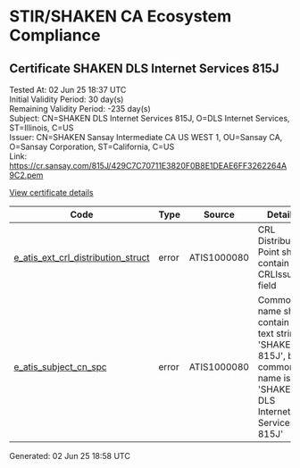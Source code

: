 # STIR/SHAKEN CA Ecosystem Compliance

## Certificate SHAKEN DLS Internet Services 815J

Tested At: 02 Jun 25 18:37 UTC\
Initial Validity Period: 30 day(s)\
Remaining Validity Period: -235 day(s)\
Subject: CN=SHAKEN DLS Internet Services 815J, O=DLS Internet Services, ST=Illinois, C=US\
Issuer: CN=SHAKEN Sansay Intermediate CA US WEST 1, OU=Sansay CA, O=Sansay Corporation, ST=California, C=US\
Link: https://cr.sansay.com/815J/429C7C70711E3820F0B8E1DEAE6FF3262264A9C2.pem

[View certificate details](https://x509.io/?cert=MIIC0DCCAnagAwIBAgIUQpx8cHEeOCDwuOHerm%2FzJiJkqcIwCgYIKoZIzj0EAwIwgYUxCzAJBgNVBAYTAlVTMRMwEQYDVQQIDApDYWxpZm9ybmlhMRswGQYDVQQKDBJTYW5zYXkgQ29ycG9yYXRpb24xEjAQBgNVBAsMCVNhbnNheSBDQTEwMC4GA1UEAwwnU0hBS0VOIFNhbnNheSBJbnRlcm1lZGlhdGUgQ0EgVVMgV0VTVCAxMB4XDTI0MDkxMDA2NTAzN1oXDTI0MTAxMDA2NTAzN1owbDELMAkGA1UEBhMCVVMxETAPBgNVBAgMCElsbGlub2lzMR4wHAYDVQQKDBVETFMgSW50ZXJuZXQgU2VydmljZXMxKjAoBgNVBAMMIVNIQUtFTiBETFMgSW50ZXJuZXQgU2VydmljZXMgODE1SjBZMBMGByqGSM49AgEGCCqGSM49AwEHA0IABD8vmDjJBJptvJN6T9pNAzcPO7%2FqgWaA8sqf3L8b%2FMPDM7kz2hvhTae5yKoP0gRR6mGeUntjaMU7kBj7r0O3CSyjgdswgdgwFgYIKwYBBQUHARoECjAIoAYWBDgxNUowFwYDVR0gBBAwDjAMBgpghkgBhv8JAQEEMB0GA1UdDgQWBBTTDJEr5UuVXXUerQlSPZ%2FYy7WAgTAfBgNVHSMEGDAWgBSs05P1Q0PMCr5FWBcTfZJ83MMBRjBHBgNVHR8EQDA%2BMDygOqA4hjZodHRwczovL2F1dGhlbnRpY2F0ZS1hcGkuaWNvbmVjdGl2LmNvbS9kb3dubG9hZC92MS9jcmwwDAYDVR0TAQH%2FBAIwADAOBgNVHQ8BAf8EBAMCB4AwCgYIKoZIzj0EAwIDSAAwRQIgBeskqPyc2CF%2FnK261eOPTeaRiAam4cBIJ8p1sHXF75wCIQD53km81diPdBj8k5c0rLGnGzJTOM94g2%2FKDJH2WT%2FTnA%3D%3D)

| Code | Type | Source | Details |
|------|------|--------|---------|
| [e_atis_ext_crl_distribution_struct](../../ISSUES/e_atis_ext_crl_distribution_struct/README.md) | error | ATIS1000080 | CRL Distribution Point shall contain a CRLIssuer field |
| [e_atis_subject_cn_spc](../../ISSUES/e_atis_subject_cn_spc/README.md) | error | ATIS1000080 | Common name shall contain the text string 'SHAKEN 815J', but common name is 'SHAKEN DLS Internet Services 815J' |


Generated: 02 Jun 25 18:58 UTC
